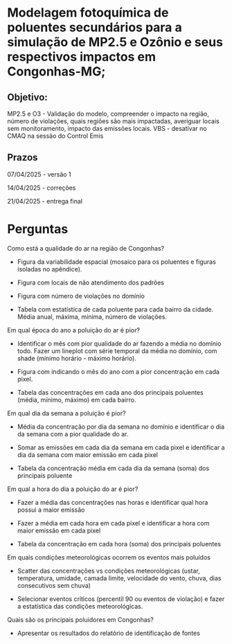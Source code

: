 # Modelagem fotoquímica de poluentes secundários para a simulação de MP2.5 e Ozônio e seus respectivos impactos em Congonhas-MG;

 
## Objetivo: 
MP2.5 e O3 - Validação do modelo, compreender o impacto na região, número de violações, quais regiões são mais impactadas, averiguar locais sem monitoramento, impacto das emissões locais. VBS - desativar no CMAQ na sessão do Control Emis   

 

## Prazos 

07/04/2025 - versão 1

14/04/2025 - correções

21/04/2025 - entrega final

 

# Perguntas 


Como está a qualidade do ar na região de Congonhas?

* Figura da variabilidade espacial (mosaico para os poluentes e figuras isoladas no apêndice).

* Figura com locais de não atendimento dos padrões

* Figura com número de violações no domínio

* Tabela com estatística de cada poluente para cada bairro da cidade. Média anual, máxima, mínima, número de violações.


Em qual época do ano a poluição do ar é pior?

* Identificar o mês com pior qualidade do ar fazendo a média no domínio todo. Fazer um lineplot com série temporal da média no domínio, com shade (mínimo horário - máximo horário).

* Figura com indicando o mês do ano com a pior concentração em cada pixel.

* Tabela das concentrações em cada ano dos principais poluentes (média, mínimo, máximo) em cada bairro.


Em qual dia da semana a poluição é pior?

* Média da concentração por dia da semana no domínio e identificar o dia da semana com a pior qualidade do ar.

* Somar as emissões em cada dia da semana em cada pixel e identificar a dia da semana com maior emissão em cada pixel

* Tabela da concentração média em cada dia da semana (soma) dos principais poluente


Em qual a hora do dia a poluição do ar é pior?

* Fazer a média das concentrações nas horas e identificar qual hora possui a maior emissão

* Fazer a média em cada hora em cada pixel e identificar a hora com maior emissão em cada pixel

* Tabela da concentração em cada hora (soma) dos principais poluentes


Em quais condições meteorológicas ocorrem os eventos mais poluídos 

* Scatter das concentrações vs condições meteorológicas (ustar, temperatura, umidade, camada limite, velocidade do vento, chuva, dias consecutivos sem chuva)

* Selecionar eventos críticos (percentil 90 ou eventos de violação) e fazer a estatística das condições meteorológicas.

Quais são os principais poluidores em Congonhas?

* Apresentar os resultados do relatório de identificação de fontes


